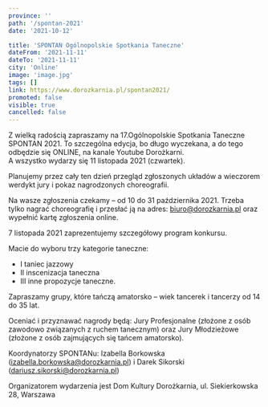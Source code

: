 ```yaml
---
province: ''
path: '/spontan-2021'
date: '2021-10-12'

title: 'SPONTAN Ogólnopolskie Spotkania Taneczne'
dateFrom: '2021-11-11'
dateTo: '2021-11-11'
city: 'Online'
image: 'image.jpg'
tags: []
link: https://www.dorozkarnia.pl/spontan2021/
promoted: false
visible: true
cancelled: false
---
```

Z wielką radością zapraszamy na 17.Ogólnopolskie Spotkania Taneczne SPONTAN 2021. To szczególna edycja, bo długo wyczekana, a do tego odbędzie się ONLINE, na kanale Youtube Dorożkarni. \
A wszystko wydarzy się 11 listopada 2021 (czwartek).

Planujemy przez cały ten dzień przegląd zgłoszonych układów a wieczorem werdykt jury i pokaz nagrodzonych choreografii.

Na wasze zgłoszenia czekamy – od 10 do 31 października 2021. Trzeba tylko nagrać choreografię i przesłać ją na adres: biuro@dorozkarnia.pl oraz wypełnić kartę zgłoszenia online.

7 listopada 2021 zaprezentujemy szczegółowy program konkursu.

Macie do wyboru trzy kategorie taneczne:
- I taniec jazzowy
- II inscenizacja taneczna
- III inne propozycje taneczne.

Zapraszamy grupy, które tańczą amatorsko – wiek tancerek i tancerzy od 14 do 35 lat.

Oceniać i przyznawać nagrody będą: Jury Profesjonalne (złożone z osób zawodowo związanych z ruchem tanecznym) oraz Jury Młodzieżowe (złożone z osób zajmujących się tańcem amatorsko).

Koordynatorzy SPONTANu: Izabella Borkowska (izabella.borkowska@dorozkarnia.pl) i Darek Sikorski (dariusz.sikorski@dorozkarnia.pl)

Organizatorem wydarzenia jest Dom Kultury Dorożkarnia, ul. Siekierkowska 28, Warszawa
